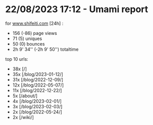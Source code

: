 # 22/08/2023 17:12 - Umami report
for www.shifeiti.com [24h] :

 - 156 (-86) page views
 - 71 (5) uniques
 - 50 (0) bounces
 - 2h 9' 34'' (-2h 9' 50'') totaltime


top 10 urls:
 - 38x [/]
 - 35x [/blog/2023-01-12/]
 - 31x [/blog/2022-12-09/]
 - 12x [/blog/2022-05-07/]
 - 11x [/blog/2022-12-22/]
 - 5x [/about/]
 - 4x [/blog/2023-02-01/]
 - 3x [/blog/2023-02-03/]
 - 2x [/blog/2022-05-24/]
 - 2x [/wiki/]


